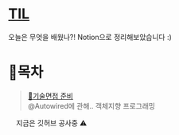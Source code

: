 # [TIL](https://www.notion.so/TIL-d43cb4d838b44c15b1b49ac402ffddbb) 
오늘은 무엇을 배웠나?! Notion으로 정리해보았습니다 :)
&nbsp;
&nbsp;

# 🍇목차

> [📓기술면접 준비](https://www.notion.so/594bb3ed76c643ffbcfeb6783a4f380f?v=1f7dce6292b24da093fb29864f024f60)  
> @Autowired에 관해..
> 객체지향 프로그래밍

&nbsp;
&nbsp;
지금은 깃허브 공사중 ⚠️
